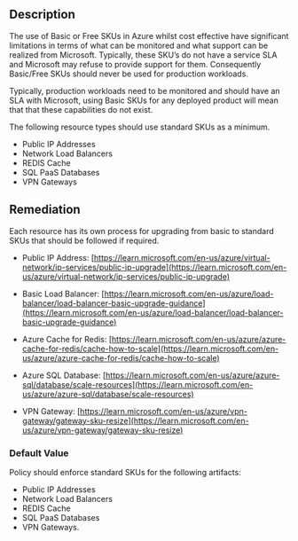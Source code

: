 ## Description

The use of Basic or Free SKUs in Azure whilst cost effective have significant limitations in terms of what can be monitored and what support can be realized from Microsoft. Typically, these SKU’s do not have a service SLA and Microsoft may refuse to provide support for them. Consequently Basic/Free SKUs should never be used for production workloads.

Typically, production workloads need to be monitored and should have an SLA with Microsoft, using Basic SKUs for any deployed product will mean that that these capabilities do not exist.

The following resource types should use standard SKUs as a minimum.
- Public IP Addresses
- Network Load Balancers
- REDIS Cache
- SQL PaaS Databases
- VPN Gateways

## Remediation

Each resource has its own process for upgrading from basic to standard SKUs that should be followed if required.

- Public IP Address: [https://learn.microsoft.com/en-us/azure/virtual-network/ip-services/public-ip-upgrade](https://learn.microsoft.com/en-us/azure/virtual-network/ip-services/public-ip-upgrade)

- Basic Load Balancer: [https://learn.microsoft.com/en-us/azure/load-balancer/load-balancer-basic-upgrade-guidance](https://learn.microsoft.com/en-us/azure/load-balancer/load-balancer-basic-upgrade-guidance)

- Azure Cache for Redis: [https://learn.microsoft.com/en-us/azure/azure-cache-for-redis/cache-how-to-scale](https://learn.microsoft.com/en-us/azure/azure-cache-for-redis/cache-how-to-scale)

- Azure SQL Database: [https://learn.microsoft.com/en-us/azure/azure-sql/database/scale-resources](https://learn.microsoft.com/en-us/azure/azure-sql/database/scale-resources)

- VPN Gateway: [https://learn.microsoft.com/en-us/azure/vpn-gateway/gateway-sku-resize](https://learn.microsoft.com/en-us/azure/vpn-gateway/gateway-sku-resize)

### Default Value

Policy should enforce standard SKUs for the following artifacts:
- Public IP Addresses
- Network Load Balancers
- REDIS Cache
- SQL PaaS Databases
- VPN Gateways.

